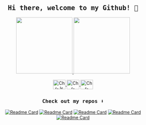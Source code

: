 <h2 align="center"><samp>Hi there, welcome to my Github! 👋</samp></h2>
<div align="center">
  <a href="https://github.com/chrleal">
  <img height="180em" src="https://github-readme-stats.vercel.app/api?username=chrleal&count_private=true&show_icons=true&theme=dark&hide_border=true"/>
  <img height="180em" src="https://github-readme-stats.vercel.app/api/top-langs/?username=chrleal&layout=compact&langs_count=7&theme=dark&card_width=220&hide_border=true"/>
  </a>
</div>
<div style="display: inline_block" align="center"><br>
  <a href="https://github.com/chrleal">
  <img align="center" alt="Chr-Js" height="30" width="40" src="https://cdn.jsdelivr.net/gh/devicons/devicon/icons/javascript/javascript-plain.svg">
  <img align="center" alt="Chr-Html" height="30" width="40" src="https://cdn.jsdelivr.net/gh/devicons/devicon/icons/html5/html5-plain.svg">
  <img align="center" alt="Chr-CSS" height="30" width="40" src="https://cdn.jsdelivr.net/gh/devicons/devicon/icons/css3/css3-plain.svg">
  </a>
<div>
  
##
<h3 align="center"><samp>Check out my repos ⬇️</samp></h3>

[![Readme Card](https://github-readme-stats.vercel.app/api/pin/?username=chrleal&theme=dark&repo=weather-app&hide_border=true)](https://github.com/chrleal/weather-app)
[![Readme Card](https://github-readme-stats.vercel.app/api/pin/?username=chrleal&theme=dark&repo=Tic-Tac-Toe&hide_border=true)](https://github.com/chrleal/Tic-Tac-Toe)
[![Readme Card](https://github-readme-stats.vercel.app/api/pin/?username=chrleal&theme=dark&repo=Library&hide_border=true)](https://github.com/chrleal/Library)
[![Readme Card](https://github-readme-stats.vercel.app/api/pin/?username=chrleal&theme=dark&repo=admin-dashboard&hide_border=true)](https://github.com/chrleal/admin-dashboard)
[![Readme Card](https://github-readme-stats.vercel.app/api/pin/?username=chrleal&theme=dark&repo=sign-up-form&hide_border=true)](https://github.com/chrleal/sign-up-form)
